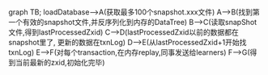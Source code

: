 <script src="/static/mermaid.min.js"></script>

<div class="mermaid">
    graph TB;
	loadDatabase-->A(获取最多100个snapshot.xxx文件)
	A-->B(找到第一个有效的snapshot文件,并反序列化到内存的DataTree)
	B-->C(读取snapShot文件,得到lastProcessedZxid)
	C-->D(lastProcessedZxid以前的数据都在snapshot里了, 更新的数据在txnLog)
	D-->E(从lastProcessedZxid+1开始找txnLog)
	E-->F(对每个transaction,在内存replay,同事发送给learners)
	F-->G(得到当前最新的zxid,初始化完毕)
</div>